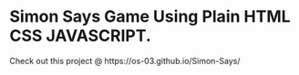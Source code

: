 <h1> Simon Says Game Using Plain HTML CSS JAVASCRIPT.</h1>
Check out this project @ https://os-03.github.io/Simon-Says/

